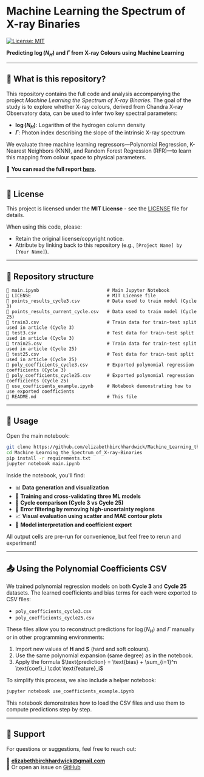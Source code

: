
# Machine Learning the Spectrum of X-ray Binaries

[![License: MIT](https://img.shields.io/badge/License-MIT-yellow.svg)](https://opensource.org/licenses/MIT)  

**Predicting $\log(N_H)$ and $\Gamma$ from X-ray Colours using Machine Learning**

---

## 📘 What is this repository?

This repository contains the full code and analysis accompanying the project _Machine Learning the Spectrum of X-ray Binaries_. The goal of the study is to explore whether X-ray colours, derived from Chandra X-ray Observatory data, can be used to infer two key spectral parameters:

- **$\log(N_H)$**: Logarithm of the hydrogen column density
- **$\Gamma$**: Photon index describing the slope of the intrinsic X-ray spectrum

We evaluate three machine learning regressors—Polynomial Regression, K-Nearest Neighbors (KNN), and Random Forest Regression (RFR)—to learn this mapping from colour space to physical parameters.

📝 **You can read the full report [here](link-to-pdf-or-article-if-hosted).**

---

## 📜 License  
This project is licensed under the **MIT License** - see the [LICENSE](LICENSE) file for details.  

When using this code, please:  
- Retain the original license/copyright notice.  
- Attribute by linking back to this repository (e.g., `[Project Name] by [Your Name]`).  

---

## 📁 Repository structure

```
📄 main.ipynb                         # Main Jupyter Notebook
📄 LICENSE                            # MIT License file
📄 points_results_cycle3.csv          # Data used to train model (Cycle 3)
📄 points_results_current_cycle.csv   # Data used to train model (Cycle 25)
📄 train3.csv                         # Train data for train-test split used in article (Cycle 3)
📄 test3.csv                          # Test data for train-test split used in article (Cycle 3)
📄 train25.csv                        # Train data for train-test split used in article (Cycle 25)
📄 test25.csv                         # Test data for train-test split used in article (Cycle 25)
📄 poly_coefficients_cycle3.csv       # Exported polynomial regression coefficients (Cycle 3)
📄 poly_coefficients_cycle25.csv      # Exported polynomial regression coefficients (Cycle 25)
📄 use_coefficients_example.ipynb     # Notebook demonstrating how to use exported coefficients
📄 README.md                          # This file
```

---
## 📓 Usage

Open the main notebook:

```bash
git clone https://github.com/elizabethbirchhardwick/Machine_Learning_the_Spectrum_of_X-ray-Binaries.git
cd Machine_Learning_the_Spectrum_of_X-ray-Binaries
pip install -r requirements.txt
jupyter notebook main.ipynb
```

Inside the notebook, you'll find:

- 📊 **Data generation and visualization**
- 🤖 **Training and cross-validating three ML models**
- 🔁 **Cycle comparison (Cycle 3 vs Cycle 25)**
- 🧽 **Error filtering by removing high-uncertainty regions**
- 📈 **Visual evaluation using scatter and MAE contour plots**
- 🧮 **Model interpretation and coefficient export**

All output cells are pre-run for convenience, but feel free to rerun and experiment!

---

## 📤 Using the Polynomial Coefficients CSV

We trained polynomial regression models on both **Cycle 3** and **Cycle 25** datasets. The learned coefficients and bias terms for each were exported to CSV files:

- `poly_coefficients_cycle3.csv`
- `poly_coefficients_cycle25.csv`

These files allow you to reconstruct predictions for $\log(N_H)$ and $\Gamma$ manually or in other programming environments:

1. Import new values of **H** and **S** (hard and soft colours).
2. Use the same polynomial expansion (same degree) as in the notebook.
3. Apply the formula $\text{prediction} = \text{bias} + \sum_{i=1}^n \text{coef}_i \cdot \text{feature}_i$

To simplify this process, we also include a helper notebook:

```bash
jupyter notebook use_coefficients_example.ipynb
```

This notebook demonstrates how to load the CSV files and use them to compute predictions step by step.

---

## 💬 Support

For questions or suggestions, feel free to reach out:

📧 **elizabethbirchhardwick@gmail.com**  
🚀 Or open an issue on [GitHub](https://github.com/elizabethbirchhardwick/Machine_Learning_the_Spectrum_of_X-ray-Binaries/issues)




